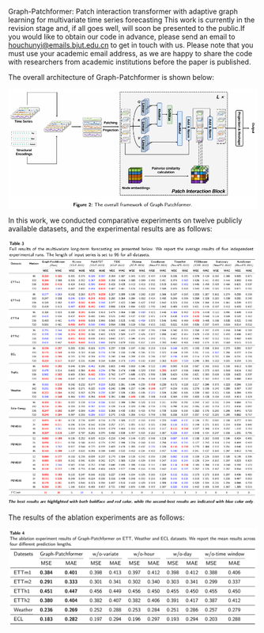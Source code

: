 Graph-Patchformer: Patch interaction transformer with adaptive graph learning for multivariate time series forecasting
This work is currently in the revision stage and, if all goes well, will soon be presented to the public.If you would like to obtain our code in advance, please send an email to houchunyi@emails.bjut.edu.cn to get in touch with us. 
Please note that you must use your academic email address, as we are happy to share the code with researchers from academic institutions before the paper is published.

The overall architecture of Graph-Patchformer is shown below:
<p align="center">
<img src="./Fig/1750337086178.jpg"  width="600" alt="" align=center />
</p>

In this work, we conducted comparative experiments on twelve publicly available datasets, and the experimental results are as follows:
<p align="center">
<img src="./Fig/1750336137282.jpg"  width="600" alt="" align=center />
</p>

The results of the ablation experiments are as follows:
<p align="center">
<img src="./Fig/1750337283222.jpg"  width="600" alt="" align=center />
</p>
